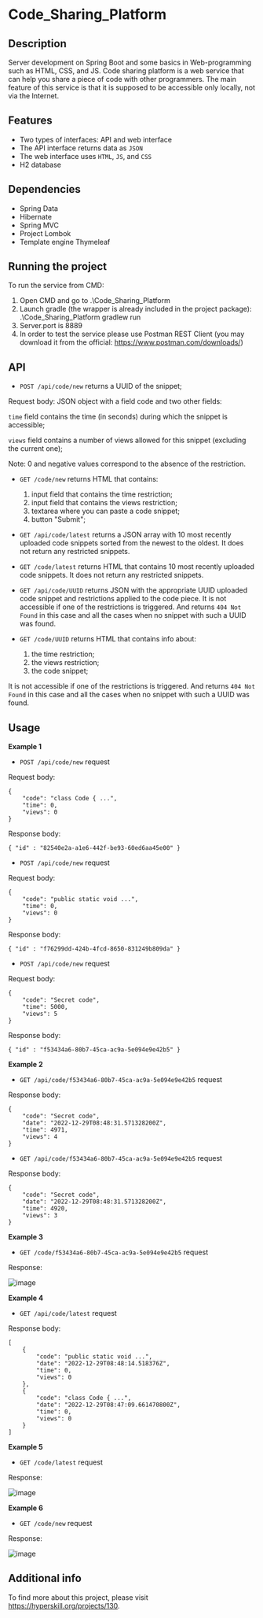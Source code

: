 # Code_Sharing_Platform
## Description
Server development on Spring Boot and some basics in Web-programming such as HTML, CSS, and JS. Code sharing platform is a web service that can help you share a piece of code with other programmers. The main feature of this service is that it is supposed to be accessible only locally, not via the Internet.
## Features
- Two types of interfaces: API and web interface
- The API interface returns data as ```JSON```
- The web interface uses ```HTML```, ```JS```, and ```CSS```
- H2 database
## Dependencies
- Spring Data
- Hibernate
- Spring MVC 
- Project Lombok
- Template engine Thymeleaf
## Running the project
To run the service from CMD:
   1. Open CMD and go to .\Code_Sharing_Platform
   2. Launch gradle (the wrapper is already included in the project package): .\Code_Sharing_Platform gradlew run
   3. Server.port is 8889
   4. In order to test the service please use Postman REST Client (you may download it from the official: https://www.postman.com/downloads/) 
## API 
- ```POST /api/code/new``` returns a UUID of the snippet;

Request body: JSON object with a field code and two other fields:  

  ```time``` field contains the time (in seconds) during which the snippet is accessible;
  
  ```views``` field contains a number of views allowed for this snippet (excluding the current one);

Note: 0 and negative values correspond to the absence of the restriction.

- ```GET /code/new``` returns HTML that contains:

  1. input field that contains the time restriction;
  2. input field that contains the views restriction;
  3. textarea where you can paste a code snippet;
  4. button "Submit";

- ```GET /api/code/latest``` returns a JSON array with 10 most recently uploaded code snippets sorted from the newest to the oldest. It does not return any restricted snippets.
- ```GET /code/latest``` returns HTML that contains 10 most recently uploaded code snippets. It does not return any restricted snippets.
- ```GET /api/code/UUID``` returns JSON with the appropriate UUID uploaded code snippet and restrictions applied to the code piece. It is not accessible if one of the restrictions is triggered. And returns ```404 Not Found``` in this case and all the cases when no snippet with such a UUID was found.
- ```GET /code/UUID``` returns HTML that contains info about:

  1. the time restriction;
  2. the views restriction;
  3. the code snippet;
  
It is not accessible if one of the restrictions is triggered. And returns ```404 Not Found``` in this case and all the cases when no snippet with such a UUID was found.
  
## Usage
**Example 1**    
- ```POST /api/code/new``` request

Request body:
```
{
    "code": "class Code { ...",
    "time": 0,
    "views": 0
}
```

Response body:
```
{ "id" : "82540e2a-a1e6-442f-be93-60ed6aa45e00" }
```

- ```POST /api/code/new``` request

Request body:
```
{
    "code": "public static void ...",
    "time": 0,
    "views": 0
}
```

Response body:
```
{ "id" : "f76299dd-424b-4fcd-8650-831249b809da" }
```

- ```POST /api/code/new``` request

Request body:
```
{
    "code": "Secret code",
    "time": 5000,
    "views": 5
}
```

Response body:
```
{ "id" : "f53434a6-80b7-45ca-ac9a-5e094e9e42b5" }
```

**Example 2**    
- ```GET /api/code/f53434a6-80b7-45ca-ac9a-5e094e9e42b5``` request

Response body:
```
{
    "code": "Secret code",
    "date": "2022-12-29T08:48:31.571328200Z",
    "time": 4971,
    "views": 4
}
```

- ```GET /api/code/f53434a6-80b7-45ca-ac9a-5e094e9e42b5``` request

Response body:
```
{
    "code": "Secret code",
    "date": "2022-12-29T08:48:31.571328200Z",
    "time": 4920,
    "views": 3
}
```

**Example 3**    
- ```GET /code/f53434a6-80b7-45ca-ac9a-5e094e9e42b5``` request

Response:

![image](https://user-images.githubusercontent.com/106676944/209927033-2e10969c-476e-4d1e-beb7-cc1eaf232224.png)

**Example 4**    
- ```GET /api/code/latest``` request

Response body:
```
[
    {
        "code": "public static void ...",
        "date": "2022-12-29T08:48:14.518376Z",
        "time": 0,
        "views": 0
    },
    {
        "code": "class Code { ...",
        "date": "2022-12-29T08:47:09.661470800Z",
        "time": 0,
        "views": 0
    }
]
```

**Example 5**    
- ```GET /code/latest``` request

Response:

![image](https://user-images.githubusercontent.com/106676944/209927188-7713d0bd-4a54-4abd-9f2f-6dd11cf2ba24.png)

**Example 6**    
- ```GET /code/new``` request

Response:

![image](https://user-images.githubusercontent.com/106676944/209927242-50fb45ff-7b85-49d7-ab81-c14cfee4add6.png)

## Additional info
To find more about this project, please visit https://hyperskill.org/projects/130.

